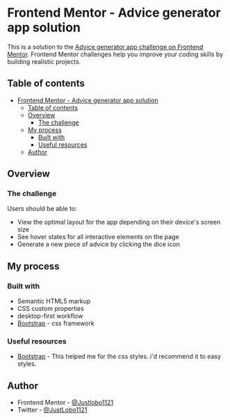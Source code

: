 # Frontend Mentor - Advice generator app solution

This is a solution to the [Advice generator app challenge on Frontend Mentor](https://www.frontendmentor.io/challenges/advice-generator-app-QdUG-13db). Frontend Mentor challenges help you improve your coding skills by building realistic projects.

## Table of contents

- [Frontend Mentor - Advice generator app solution](#frontend-mentor---advice-generator-app-solution)
  - [Table of contents](#table-of-contents)
  - [Overview](#overview)
    - [The challenge](#the-challenge)
  - [My process](#my-process)
    - [Built with](#built-with)
    - [Useful resources](#useful-resources)
  - [Author](#author)

## Overview

### The challenge

Users should be able to:

- View the optimal layout for the app depending on their device's screen size
- See hover states for all interactive elements on the page
- Generate a new piece of advice by clicking the dice icon

## My process

### Built with

- Semantic HTML5 markup
- CSS custom properties
- desktop-first workflow
- [Bootstrap](https://getbootstrap.com/) - css framework

### Useful resources

- [Bootstrap](https://getbootstrap.com) - This helped me for the css styles. i'd recommend it to easy styles.

## Author

- Frontend Mentor - [@Justlobo1121](https://www.frontendmentor.io/profile/JustLobo1121)
- Twitter - [@JustLobo1121](https://twitter.com/JustLobo1121)
